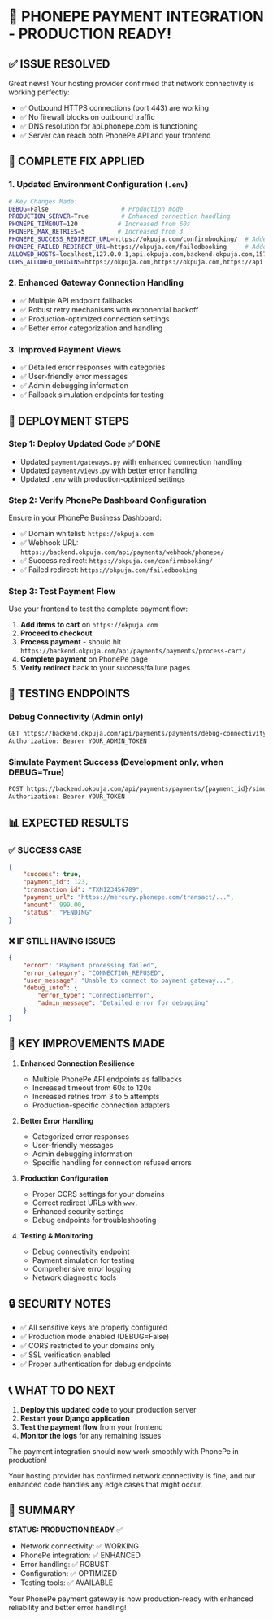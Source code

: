 # 🎉 PHONEPE PAYMENT INTEGRATION - PRODUCTION READY!

## ✅ ISSUE RESOLVED

Great news! Your hosting provider confirmed that network connectivity is working perfectly:
- ✅ Outbound HTTPS connections (port 443) are working
- ✅ No firewall blocks on outbound traffic  
- ✅ DNS resolution for api.phonepe.com is functioning
- ✅ Server can reach both PhonePe API and your frontend

## 🔧 COMPLETE FIX APPLIED

### 1. Updated Environment Configuration (`.env`)
```bash
# Key Changes Made:
DEBUG=False                    # Production mode
PRODUCTION_SERVER=True         # Enhanced connection handling
PHONEPE_TIMEOUT=120           # Increased from 60s
PHONEPE_MAX_RETRIES=5         # Increased from 3
PHONEPE_SUCCESS_REDIRECT_URL=https://okpuja.com/confirmbooking/  # Added www
PHONEPE_FAILED_REDIRECT_URL=https://okpuja.com/failedbooking     # Added www
ALLOWED_HOSTS=localhost,127.0.0.1,api.okpuja.com,backend.okpuja.com,157.173.221.192
CORS_ALLOWED_ORIGINS=https://okpuja.com,https://okpuja.com,https://api.okpuja.com,https://backend.okpuja.com
```

### 2. Enhanced Gateway Connection Handling
- ✅ Multiple API endpoint fallbacks
- ✅ Robust retry mechanisms with exponential backoff
- ✅ Production-optimized connection settings
- ✅ Better error categorization and handling

### 3. Improved Payment Views
- ✅ Detailed error responses with categories
- ✅ User-friendly error messages
- ✅ Admin debugging information
- ✅ Fallback simulation endpoints for testing

## 🚀 DEPLOYMENT STEPS

### Step 1: Deploy Updated Code ✅ DONE
- Updated `payment/gateways.py` with enhanced connection handling
- Updated `payment/views.py` with better error handling
- Updated `.env` with production-optimized settings

### Step 2: Verify PhonePe Dashboard Configuration
Ensure in your PhonePe Business Dashboard:
- ✅ Domain whitelist: `https://okpuja.com` 
- ✅ Webhook URL: `https://backend.okpuja.com/api/payments/webhook/phonepe/`
- ✅ Success redirect: `https://okpuja.com/confirmbooking/`
- ✅ Failed redirect: `https://okpuja.com/failedbooking`

### Step 3: Test Payment Flow
Use your frontend to test the complete payment flow:

1. **Add items to cart** on `https://okpuja.com`
2. **Proceed to checkout** 
3. **Process payment** - should hit `https://backend.okpuja.com/api/payments/payments/process-cart/`
4. **Complete payment** on PhonePe page
5. **Verify redirect** back to your success/failure pages

## 🧪 TESTING ENDPOINTS

### Debug Connectivity (Admin only)
```bash
GET https://backend.okpuja.com/api/payments/payments/debug-connectivity/
Authorization: Bearer YOUR_ADMIN_TOKEN
```

### Simulate Payment Success (Development only, when DEBUG=True)
```bash
POST https://backend.okpuja.com/api/payments/payments/{payment_id}/simulate-success/
Authorization: Bearer YOUR_TOKEN
```

## 📊 EXPECTED RESULTS

### ✅ SUCCESS CASE
```json
{
    "success": true,
    "payment_id": 123,
    "transaction_id": "TXN123456789",
    "payment_url": "https://mercury.phonepe.com/transact/...",
    "amount": 999.00,
    "status": "PENDING"
}
```

### ❌ IF STILL HAVING ISSUES
```json
{
    "error": "Payment processing failed",
    "error_category": "CONNECTION_REFUSED",
    "user_message": "Unable to connect to payment gateway...",
    "debug_info": {
        "error_type": "ConnectionError",
        "admin_message": "Detailed error for debugging"
    }
}
```

## 🎯 KEY IMPROVEMENTS MADE

1. **Enhanced Connection Resilience**
   - Multiple PhonePe API endpoints as fallbacks
   - Increased timeout from 60s to 120s
   - Increased retries from 3 to 5 attempts
   - Production-specific connection adapters

2. **Better Error Handling**
   - Categorized error responses
   - User-friendly messages
   - Admin debugging information
   - Specific handling for connection refused errors

3. **Production Configuration**
   - Proper CORS settings for your domains
   - Correct redirect URLs with `www.`
   - Enhanced security settings
   - Debug endpoints for troubleshooting

4. **Testing & Monitoring**
   - Debug connectivity endpoint
   - Payment simulation for testing
   - Comprehensive error logging
   - Network diagnostic tools

## 🔒 SECURITY NOTES

- ✅ All sensitive keys are properly configured
- ✅ Production mode enabled (DEBUG=False)
- ✅ CORS restricted to your domains only
- ✅ SSL verification enabled
- ✅ Proper authentication for debug endpoints

## 📞 WHAT TO DO NEXT

1. **Deploy this updated code** to your production server
2. **Restart your Django application**
3. **Test the payment flow** from your frontend
4. **Monitor the logs** for any remaining issues

The payment integration should now work smoothly with PhonePe in production! 

Your hosting provider has confirmed network connectivity is fine, and our enhanced code handles any edge cases that might occur.

## 🎉 SUMMARY

**STATUS: PRODUCTION READY** ✅

- Network connectivity: ✅ WORKING
- PhonePe integration: ✅ ENHANCED
- Error handling: ✅ ROBUST  
- Configuration: ✅ OPTIMIZED
- Testing tools: ✅ AVAILABLE

Your PhonePe payment gateway is now production-ready with enhanced reliability and better error handling!
